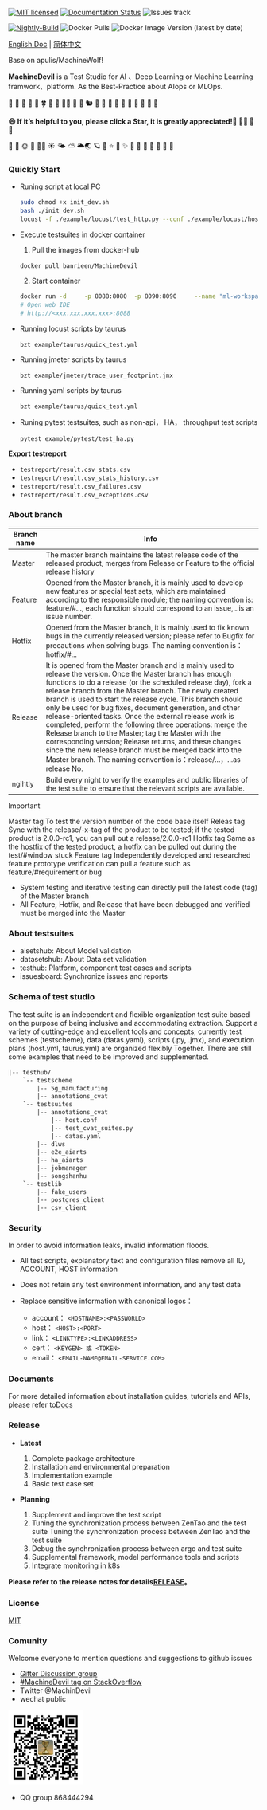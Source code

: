 [![MIT licensed](https://img.shields.io/badge/license-MIT-brightgreen.svg)](LICENSE)
[![Documentation Status](https://readthedocs.org/projects/machinedevil/badge/?version=latest)](https://machinedevil.readthedocs.io/zh_CN/latest/?badge=latest)
![Issues track](https://img.shields.io/github/issues/banrieen/MachineDevil)
<!-- ![GitHub code size in bytes](https://img.shields.io/github/languages/code-size/banrieen/MachineDevil) -->
<!-- [![Gitter](https://badges.gitter.im/MachineDevil/community.svg)](https://gitter.im/MachineDevil/community?utm_source=badge&utm_medium=badge&utm_campaign=pr-badge)[![codecov](https://codecov.io/gh/banrieen/MachineDevil/branch/master/graph/badge.svg?token=G8VGS1DTR4)](https://codecov.io/gh/banrieen/MachineDevil) -->
<!-- [![Travis](https://www.travis-ci.com/banrieen/MachineDevil.svg?branch=master)](https://www.travis-ci.com/banrieen/MachineDevil) -->
[![Nightly-Build](https://github.com/banrieen/MachineDevil/actions/workflows/CI-Nightly.yml/badge.svg)](https://github.com/banrieen/MachineDevil/actions/workflows/CI-Nightly.yml)
![Docker Pulls](https://img.shields.io/docker/pulls/banrieen/MachineDevil)
![Docker Image Version (latest by date)](https://img.shields.io/docker/v/banrieen/MachineDevil)


<!-- ![GitHub Latest download](https://img.shields.io/github/downloads/banrieen/MachineDevil/latest/total?style=plastic) -->
<!-- [![codeql-analysis Actions Status](https://github.com/banrieen/MachineDevil/workflows/codeql-analysis/badge.svg)](https://github.com/banrieen/MachineDevil/actions)
[![nightly-build Actions Status](https://github.com/banrieen/MachineDevil/workflows/nightly-build/badge.svg)](https://github.com/banrieen/MachineDevil/actions) -->


[English Doc](README.md) | [简体中文](README_zh_CN.md)

Base on apulis/MachineWolf!

**MachineDevil** is a Test Studio for AI 、Deep Learning or Machine Learning framwork、platform. As the Best-Practice about AIops  or MLOps.

🍃 🍂 🍁 🍄 🐚 🍀 🌾 💐 🌷🦥 🐁 🐀 🐿 🦔 🐾 🐉 🐲 🌵 🎄 🌲 🌳 🌴 🌱

**😄 If it’s helpful to you, please click a Star, it is greatly appreciated!🍻 🥂💕 💞 💓**

🌼 🌻 🌞 🌝 🌛🌈 ☀️ 🌤 ⛅️ 🌥🌏 🪐 💫 ⭐️ 🌟 ✨ 🍐 🍊 🍋 🍌 🍉 🍇 🍓

### Quickly Start

* Runing script at local PC

    ```bash
    sudo chmod +x init_dev.sh
    bash ./init_dev.sh
    locust -f ./example/locust/test_http.py --conf ./example/locust/host.conf
    ```

* Execute testsuites in docker container

    1. Pull the images from docker-hub
    
    `docker pull banrieen/MachineDevil`

    2. Start container
    
    ```bash
    docker run -d     -p 8088:8080  -p 8090:8090     --name "ml-workspace"  -v "${PWD}:/workspace"  --env NOTEBOOK_ARGS="--NotebookApp.notebook_dir=/home"  --shm-size 2048m  --restart always     banrieen/MachineDevil:latest
    # Open web IDE
    # http://<xxx.xxx.xxx.xxx>:8088 
    ```

* Running locust scripts by taurus

    `bzt example/taurus/quick_test.yml`

* Running jmeter scripts by taurus

    `bzt example/jmeter/trace_user_footprint.jmx`

* Running yaml scripts by taurus 

    `bzt example/taurus/quick_test.yml`

* Runing pytest testsuites, such as non-api， HA， throughput test scripts

    `pytest example/pytest/test_ha.py`

**Export testreport**

* `testreport/result.csv_stats.csv`
* `testreport/result.csv_stats_history.csv`
* `testreport/result.csv_failures.csv`
* `testreport/result.csv_exceptions.csv`

### About branch


| Branch name |Info|
| ----------- | -------------------------------------------------------------------- |
| Master      | The master branch maintains the latest release code of the released product, merges from Release or Feature to the official release history|
| Feature     | Opened from the Master branch, it is mainly used to develop new features or special test sets, which are maintained according to the responsible module; the naming convention is: feature/#..., each function should correspond to an issue,...is an issue number. |
| Hotfix      |	Opened from the Master branch, it is mainly used to fix known bugs in the currently released version; please refer to Bugfix for precautions when solving bugs. The naming convention is：hotfix/#... |
| Release	  | It is opened from the Master branch and is mainly used to release the version. Once the Master branch has enough functions to do a release (or the scheduled release day), fork a release branch from the Master branch. The newly created branch is used to start the release cycle. This branch should only be used for bug fixes, document generation, and other release-oriented tasks. Once the external release work is completed, perform the following three operations: merge the Release branch to the Master; tag the Master with the corresponding version; Release returns, and these changes since the new release branch must be merged back into the Master branch. The naming convention is：release/...，...as release No.|
| ngihtly     | Build every night to verify the examples and public libraries of the test suite to ensure that the relevant scripts are available.|

> [!IMPORTANT]
> Master tag To test the version number of the code base itself
> Releas tag Sync with the release/-x-tag of the product to be tested; if the tested product is 2.0.0-rc1, you can pull out a release/2.0.0-rc1
> Hotfix tag Same as the hostfix of the tested product, a hotfix can be pulled out during the test/#window stuck
> Feature tag Independently developed and researched feature prototype verification can pull a feature such as feature/#requirement or bug

* System testing and iterative testing can directly pull the latest code (tag) of the Master branch
* All Feature, Hotfix, and Release that have been debugged and verified must be merged into the Master


### About testsuites

* aisetshub:    About Model validation
* datasetshub:  About Data set validation
* testhub:      Platform, component test cases and scripts
* issuesboard:  Synchronize issues and reports

### Schema of test studio

The test suite is an independent and flexible organization test suite based on the purpose of being inclusive and accommodating extraction. Support a variety of cutting-edge and excellent tools and concepts; currently test schemes (testscheme), data (datas.yaml), scripts (.py, .jmx), and execution plans (host.yml, taurus.yml) are organized flexibly Together.
There are still some examples that need to be improved and supplemented.

``` direction
|-- testhub/
    `-- testscheme
        |-- 5g_manufacturing
        |-- annotations_cvat
    `-- testsuites
        |-- annotations_cvat
            |-- host.conf
            |-- test_cvat_suites.py
            |-- datas.yaml
        |-- dlws
        |-- e2e_aiarts
        |-- ha_aiarts
        |-- jobmanager
        |-- songshanhu
    `-- testlib
        |-- fake_users
        |-- postgres_client
        |-- csv_client
```

### Security

In order to avoid information leaks, invalid information floods.

* All test scripts, explanatory text and configuration files remove all ID, ACCOUNT, HOST information
* Does not retain any test environment information, and any test data
* Replace sensitive information with canonical logos：

    + account： `<HOSTNAME>:<PASSWORLD>`
    + host： `<HOST>:<PORT>`
    + link： `<LINKTYPE>:<LINKADDRESS>`
    + cert： `<KEYGEN> 或 <TOKEN>`
    + email： `<EMAIL-NAME@EMAIL-SERVICE.COM>`

### Documents 

For more detailed information about installation guides, tutorials and APIs, please refer to[Docs](docs/zh_CN)

### Release

* **Latest**

    1. Complete package architecture
    2. Installation and environmental preparation
    3. Implementation example
    4. Basic test case set

* **Planning**

    1. Supplement and improve the test script
    2. Tuning the synchronization process between ZenTao and the test suite Tuning the synchronization process between ZenTao and the test suite
    3. Debug the synchronization process between argo and test suite
    4. Supplemental framework, model performance tools and scripts
    5. Integrate monitoring in k8s

**Please refer to the release notes for details[RELEASE](./RELEASE.md)。**

### License

[MIT](LICENSE)

### Comunity

Welcome everyone to mention questions and suggestions to github issues

* [Gitter Discussion group](https://gitter.im/banrieen/MachineDevilHome?utm_source=share-link&utm_medium=link&utm_campaign=share-link)
* [#MachineDevil tag on StackOverflow](https://stackoverflow.com/search?q=%23MachineDevil)
* Twitter @MachinDevil
* wechat public

<p align="left">
<img src="docs/static/wechat_public.jpg" width="150"/>
</p>

* QQ group 868444294 
